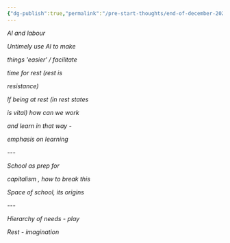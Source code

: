 ```yaml
---
{"dg-publish":true,"permalink":"/pre-start-thoughts/end-of-december-2023-phd-thoughts/","noteIcon":""}
---
```


_Al and labour_

_Untimely use Al to make_

_things 'easier' / facilitate_

_time for rest (rest is_

_resistance)_

_If being at rest (in rest states_

_is vital) how can we work_

_and learn in that way -_

_emphasis on learning_

_---_

_School as prep for_

_capitalism , how to break this_

_Space of school, its origins_

_---_

_Hierarchy of needs - play_

_Rest - imagination_
